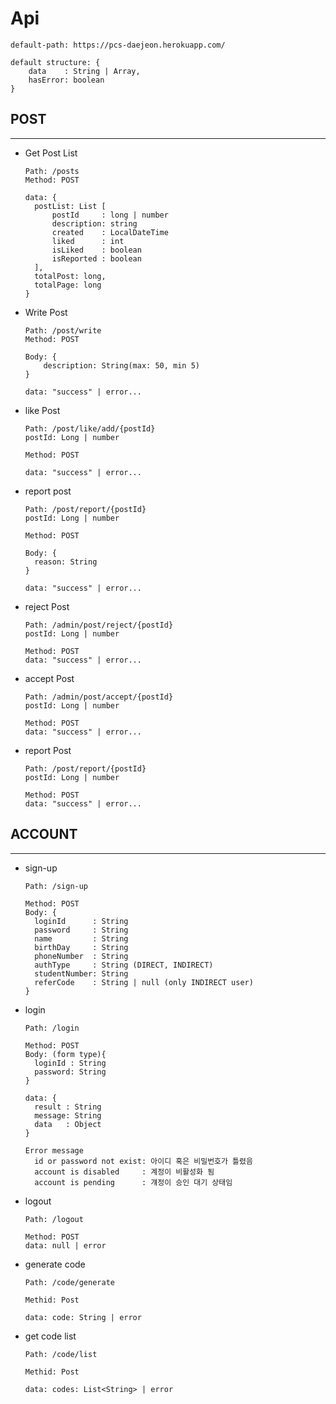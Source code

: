 
# Api
    default-path: https://pcs-daejeon.herokuapp.com/
    
    default structure: {
        data    : String | Array,
        hasError: boolean
    }

## POST

---

+ Get Post List
  ```
  Path: /posts
  Method: POST
  
  data: {
    postList: List [
        postId     : long | number
        description: string
        created    : LocalDateTime
        liked      : int
        isLiked    : boolean
        isReported : boolean
    ],
    totalPost: long,
    totalPage: long
  }

+ Write Post
    ```
    Path: /post/write
    Method: POST
    
    Body: {
        description: String(max: 50, min 5)
    }
  
    data: "success" | error...
    ```
  
+ like Post
    ```
    Path: /post/like/add/{postId}
    postId: Long | number  
  
    Method: POST

    data: "success" | error...
    ```

+ report post
  ```
  Path: /post/report/{postId}
  postId: Long | number
  
  Method: POST

  Body: {
    reason: String
  }
    
  data: "success" | error...
  ```
  
+ reject Post
  ```
  Path: /admin/post/reject/{postId}
  postId: Long | number
    
  Method: POST
  data: "success" | error...
  ```
  
+ accept Post
  ```
  Path: /admin/post/accept/{postId}
  postId: Long | number
    
  Method: POST
  data: "success" | error...
  ```

+ report Post
  ```
  Path: /post/report/{postId}
  postId: Long | number
  
  Method: POST
  data: "success" | error...
  ```
  
## ACCOUNT

  --- 
+ sign-up
  ```
  Path: /sign-up
  
  Method: POST
  Body: {
    loginId      : String
    password     : String
    name         : String
    birthDay     : String
    phoneNumber  : String
    authType     : String (DIRECT, INDIRECT)
    studentNumber: String
    referCode    : String | null (only INDIRECT user)
  }
  ```
+ login
  ```
  Path: /login
  
  Method: POST
  Body: (form type){
    loginId : String
    password: String
  }
  
  data: {
    result : String
    message: String 
    data   : Object
  }
  
  Error message
    id or password not exist: 아이디 혹은 비밀번호가 틀렸음 
    account is disabled     : 계정이 비활성화 됨
    account is pending      : 걔정이 승인 대기 상태임
  ```

+ logout
  ```
  Path: /logout
  
  Method: POST
  data: null | error
  ```

+ generate code
  ```
  Path: /code/generate
  
  Methid: Post
  
  data: code: String | error
  ```
+ get code list
  ```
  Path: /code/list
  
  Methid: Post
  
  data: codes: List<String> | error
  ```